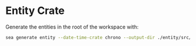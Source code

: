 # Entity Crate

Generate the entities in the root of the workspace with:

```sh
sea generate entity --date-time-crate chrono --output-dir ./entity/src/ -l
```
